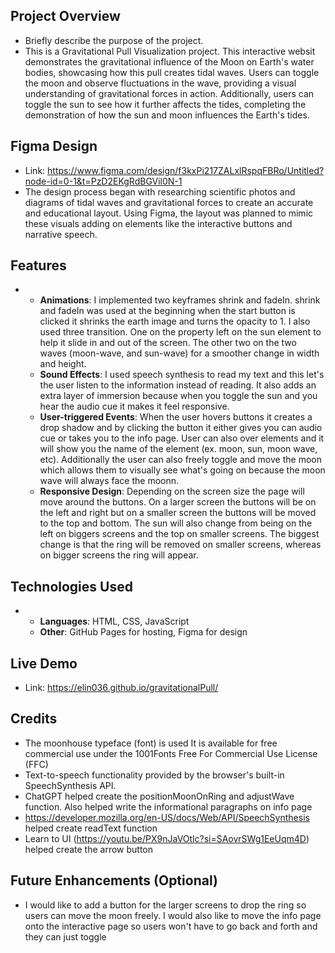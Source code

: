 ## **Project Overview**

- Briefly describe the purpose of the project.
- This is a Gravitational Pull Visualization project. This interactive websit demonstrates the gravitational influence of the Moon on Earth's water bodies, showcasing how this pull creates tidal waves. Users can toggle the moon and observe fluctuations in the wave, providing a visual understanding of gravitational forces in action. Additionally, users can toggle the sun to see how it further affects the tides, completing the demonstration of how the sun and moon influences the Earth's tides.

## **Figma Design**

- Link: https://www.figma.com/design/f3kxPi217ZALxlRspqFBRo/Untitled?node-id=0-1&t=PzD2EKgRdBGVil0N-1
- The design process began with researching scientific photos and diagrams of tidal waves and gravitational forces to create an accurate and educational layout. Using Figma, the layout was planned to mimic these visuals adding on elements like the interactive buttons and narrative speech.

## **Features**
- 
    -  **Animations**: I implemented two keyframes shrink and fadeIn. shrink and fadeIn was used at the beginning when the start button is clicked it shrinks the earth image and turns the opacity to 1. I also used three transition. One on the property left on the sun element to help it slide in and out of the screen. The other two on the two waves (moon-wave, and sun-wave) for a smoother change in width and height.
    - **Sound Effects**: I used speech synthesis to read my text and this let's the user listen to the information instead of reading. It also adds an extra layer of immersion because when you toggle the sun and you hear the audio cue it makes it feel responsive.
    - **User-triggered Events**: When the user hovers buttons it creates a drop shadow and by clicking the button it either gives you can audio cue or takes you to the info page. User can also over elements and it will show you the name of the element (ex. moon, sun, moon wave, etc). Additionally the user can also freely toggle and move the moon which allows them to visually see what's going on because the moon wave will always face the moonn.
    - **Responsive Design**: Depending on the screen size the page will move around the buttons. On a larger screen the buttons will be on the left and right but on a smaller screen the buttons will be moved to the top and bottom. The sun will also change from being on the left on biggers screens and the top on smaller screens. The biggest change is that the ring will be removed on smaller screens, whereas on bigger screens the ring will appear.

## **Technologies Used**
- 
    - **Languages**: HTML, CSS, JavaScript
    - **Other**: GitHub Pages for hosting, Figma for design

## **Live Demo**

- Link: https://elin036.github.io/gravitationalPull/

## **Credits**

- The moonhouse typeface (font) is used It is available for free commercial use under the 1001Fonts Free For Commercial Use License (FFC)
- Text-to-speech functionality provided by the browser's built-in SpeechSynthesis API.
- ChatGPT helped create the positionMoonOnRing and adjustWave function. Also helped write the informational paragraphs on info page
- https://developer.mozilla.org/en-US/docs/Web/API/SpeechSynthesis helped create readText function
- Learn to UI (https://youtu.be/PX9nJaVOtlc?si=SAovrSWg1EeUqm4D) helped create the arrow button

## **Future Enhancements (Optional)**

- I would like to add a button for the larger screens to drop the ring so users can move the moon freely. I would also like to move the info page onto the interactive page so users won't have to go back and forth and they can just toggle